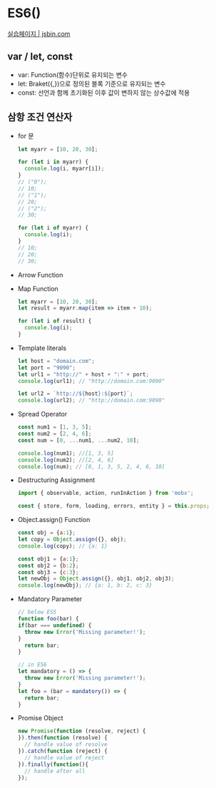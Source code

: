 # ES6()

[실습페이지 | jsbin.com](http://jsbin.com/?js,output)

## var / let, const

- var: Function(함수)단위로 유지되는 변수
- let: Braket({,})으로 정의된 블록 기준으로 유지되는 변수
- const: 선언과 함께 초기화된 이후 값이 변하지 않는 상수값에 적용

## 삼항 조건 연산자

- for 문

  ```javascript
  let myarr = [10, 20, 30];

  for (let i in myarr) {
    console.log(i, myarr[i]);
  }
  // ("0");
  // 10;
  // ("1");
  // 20;
  // ("2");
  // 30;

  for (let i of myarr) {
    console.log(i);
  }
  // 10;
  // 20;
  // 30;
  ```

- Arrow Function

- Map Function

  ```javascript
  let myarr = [10, 20, 30];
  let result = myarr.map(item => item + 10);

  for (let i of result) {
    console.log(i);
  }
  ```

- Template literals

  ```javascript
  let host = "domain.com";
  let port = "9090";
  let url1 = "http://" + host + ":" + port;
  console.log(url1); // "http://domain.com:9090"

  let url2 = `http://${host}:${port}`;
  console.log(url2); // "http://domain.com:9090"
  ```

- Spread Operator

  ```javascript
  const num1 = [1, 3, 5];
  const num2 = [2, 4, 6];
  const num = [0, ...num1, ...num2, 10];

  console.log(num1); //[1, 3, 5]
  console.log(num2); //[2, 4, 6]
  console.log(num); // [0, 1, 3, 5, 2, 4, 6, 10]
  ```

- Destructuring Assignment

  ```javascript
  import { observable, action, runInAction } from 'mobx';
  
  const { store, form, loading, errors, entity } = this.props; 
  ```

- Object.assign() Function
  
  ```javascript
  const obj = {a:1};
  let copy = Object.assign({}, obj);
  console.log(copy); // {a: 1}
  
  const obj1 = {a:1};
  const obj2 = {b:2};
  const obj3 = {c:3};
  let newObj = Object.assign({}, obj1, obj2, obj3);
  console.log(newObj); // {a: 1, b: 2, c: 3}
  ```

- Mandatory Parameter

  ```javascript
  // below ES5
  function foo(bar) {
  if(bar === undefined) {
    throw new Error('Missing parameter!');
  }
    return bar;
  }

  // in ES6
  let mandatory = () => {
    throw new Error('Missing parameter!');
  }
  let foo = (bar = mandatory()) => {
    return bar;
  }
  ```

- Promise Object
  
  ```javascript
  new Promise(function (resolve, reject) {
  }).then(function (resolve) {
    // handle value of resolve
  }).catch(function (reject) {
    // handle value of reject
  }).finally(function(){
    // handle after all
  });
  ```
